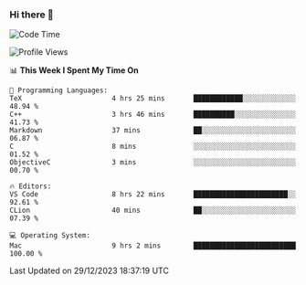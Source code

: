 ### Hi there 👋

<!--START_SECTION:waka-->
![Code Time](http://img.shields.io/badge/Code%20Time-219%20hrs%2018%20mins-blue)

![Profile Views](http://img.shields.io/badge/Profile%20Views-3-blue)

📊 **This Week I Spent My Time On** 

```text
💬 Programming Languages: 
TeX                      4 hrs 25 mins       ████████████░░░░░░░░░░░░░   48.94 % 
C++                      3 hrs 46 mins       ██████████░░░░░░░░░░░░░░░   41.73 % 
Markdown                 37 mins             ██░░░░░░░░░░░░░░░░░░░░░░░   06.87 % 
C                        8 mins              ░░░░░░░░░░░░░░░░░░░░░░░░░   01.52 % 
ObjectiveC               3 mins              ░░░░░░░░░░░░░░░░░░░░░░░░░   00.70 % 

🔥 Editors: 
VS Code                  8 hrs 22 mins       ███████████████████████░░   92.61 % 
CLion                    40 mins             ██░░░░░░░░░░░░░░░░░░░░░░░   07.39 % 

💻 Operating System: 
Mac                      9 hrs 2 mins        █████████████████████████   100.00 % 
```


 Last Updated on 29/12/2023 18:37:19 UTC
<!--END_SECTION:waka-->

<!--
**JackeyHua-SJTU/JackeyHua-SJTU** is a ✨ _special_ ✨ repository because its `README.md` (this file) appears on your GitHub profile.

Here are some ideas to get you started:

- 🔭 I’m currently working on ...
- 🌱 I’m currently learning ...
- 👯 I’m looking to collaborate on ...
- 🤔 I’m looking for help with ...
- 💬 Ask me about ...
- 📫 How to reach me: ...
- 😄 Pronouns: ...
- ⚡ Fun fact: ...
-->
